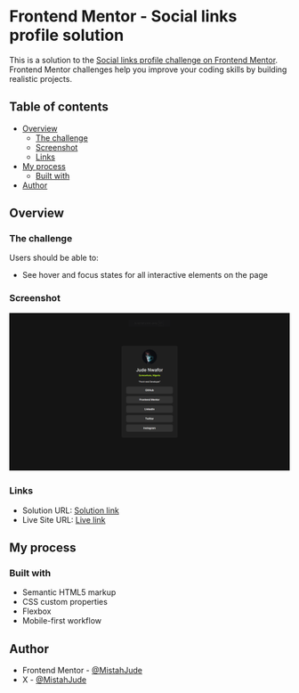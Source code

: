 # Frontend Mentor - Social links profile solution

This is a solution to the [Social links profile challenge on Frontend Mentor](https://www.frontendmentor.io/challenges/social-links-profile-UG32l9m6dQ). Frontend Mentor challenges help you improve your coding skills by building realistic projects.

## Table of contents

- [Overview](#overview)
  - [The challenge](#the-challenge)
  - [Screenshot](#screenshot)
  - [Links](#links)
- [My process](#my-process)
  - [Built with](#built-with)
- [Author](#author)

## Overview

### The challenge

Users should be able to:

- See hover and focus states for all interactive elements on the page

### Screenshot

![Screenshot](screenshot.png)

### Links

- Solution URL: [Solution link](https://www.frontendmentor.io/learning-paths/getting-started-on-frontend-mentor-XJhRWRREZd/steps/666c0b41983369c5332a9e02/challenge/refactor)
- Live Site URL: [Live link](https://social-links-profile-design-nu.vercel.app/)

## My process

### Built with

- Semantic HTML5 markup
- CSS custom properties
- Flexbox
- Mobile-first workflow

## Author

- Frontend Mentor - [@MistahJude](https://www.frontendmentor.io/profile/MistahJude)
- X - [@MistahJude](https://www.x.com/MistahJude)
